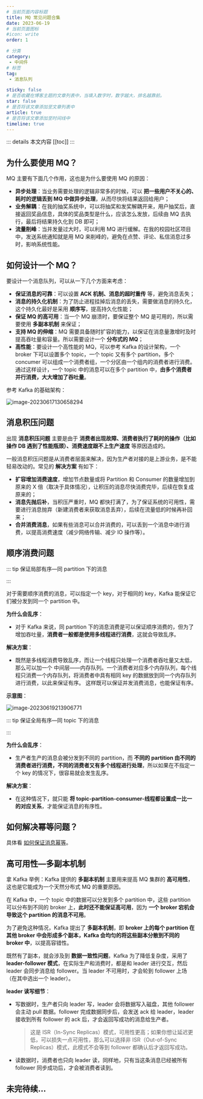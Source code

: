 ```yaml
---
# 当前页面内容标题
title: MQ 常见问题合集
date: 2023-06-19
# 当前页面图标
#icon: write
order: 1

# 分类
category:
 - 中间件
# 标签
tag:
 - 消息队列

sticky: false
# 是否收藏在博客主题的文章列表中，当填入数字时，数字越大，排名越靠前。
star: false
# 是否将该文章添加至文章列表中
article: true
# 是否将该文章添加至时间线中
timeline: true
---
```



::: details 本文内容
[[toc]]
:::

## 为什么要使用 MQ？

MQ 主要有下面几个作用，这也是为什么要使用 MQ 的原因：

- **异步处理**：当业务需要处理的逻辑非常多的时候，可以 **把一些用户不关心的、耗时的逻辑丢到 MQ 中做异步处理**，从而尽快将结果返回给用户；
- **业务解耦**：在我的抽奖系统中，可以将抽奖和发奖解耦开来，用户抽奖后，直接返回奖品信息，具体的奖品类型是什么，应该怎么发放，后续由 MQ 去执行，最后将结果持久化到 DB 即可；
- **流量削峰**：当并发量过大时，可以利用 MQ 进行缓解。在我的校园社区项目中，发送系统通知就是用 MQ 来削峰的，避免在点赞、评论、私信消息过多时，影响系统性能。



## 如何设计一个 MQ？

要设计一个消息队列，可以从一下几个方面来考虑：

- **保证消息的可靠**：可以设置 **ACK 机制、消息的超时重传** 等，避免消息丢失；
- **消息的持久化机制**：为了防止进程挂掉后消息的丢失，需要做消息的持久化，这个持久化最好是采用 **顺序写**，提高持久化性能；
- **保证 MQ 的高可用**：当一个 MQ 崩溃时，要保证整个 MQ 是可用的，所以需要使用 **多副本机制** 来保证；
- **支持 MQ 的伸缩**：MQ 需要具备随时扩容的能力，以保证在消息量激增时及时提高吞吐量和容量。所以需要设计一个 **分布式的 MQ**；
- **高性能**：要设计一个高性能的 MQ，可以参考 Kafka 的设计架构，一个 broker 下可以设置多个 topic，一个 topic 又有多个 partition，多个 concumer 可以组成一个消费者组，一个分区由一个组内的消费者进行消费。通过这样设计，一个 topic 中的消息可以在多个 partition 中，**由多个消费者并行消费，大大增加了吞吐量**。

参考 Kafka 的基础架构：

![image-20230617130658294](https://run-notes.oss-cn-beijing.aliyuncs.com/notes/202306171306464.png)



## 消息积压问题

出现 **消息积压问题** 主要是由于 **消费者出现故障、消费者执行了耗时的操作（比如操作 DB 遇到了性能瓶颈）、消费速度跟不上生产速度** 等原因造成的。

一般消息积压问题是从消费者层面来解决，因为生产者对接的是上游业务，是不能轻易改动的。常见的 **解决方案** 有如下：

- **扩容增加消费速度**，增加节点数量或将 Partition 和 Consumer 的数量增加到原来的 X 倍（取决于具体情况），让积压的消息尽快消费完毕，后续在恢复成原来的；
- **消息先抛后补**，当积压严重时，MQ 都快打满了，为了保证系统的可用性，需要进行消息抛弃（新建消费者来获取消息丢弃），后续在流量低的时候再补回来；
- **合并消费消息**，如果有些消息可以合并消费的，可以丢到一个消息中进行消费，以提高消费速度（减少网络传输、减少 IO 操作等）。



## 顺序消费问题

::: tip 保证局部有序—同 partition 下的消息

:::

对于需要顺序消费的消息，可以指定一个 key，对于相同的 key，Kafka 能保证它们被分发到同一个 partition 中。

**为什么会乱序**：

- 对于 Kafka 来说，同 partition 下的消息消费是可以保证顺序消费的，但为了增加吞吐量，**消费者一般都是使用多线程进行消费**，这就会导致乱序。

**解决方案**：

- 既然是多线程消费导致乱序，而让一个线程只处理一个消费者吞吐量又太低，那么可以加一个 中间层——内存队列。一个消费者对应多个内存队列，每个线程只消费一个内存队列，将消费者中具有相同 key 的数据放到同一个内存队列进行消费，以此来保证有序。
  这样既可以保证并发消费消息，也能保证有序。

**示意图**：

![image-20230619213906771](https://run-notes.oss-cn-beijing.aliyuncs.com/notes/202306192139248.png)



::: tip 保证全局有序—同 topic 下的消息

:::

**为什么会乱序**：

- 生产者生产的消息会被分发到不同的 partition，而 **不同的 partition 由不同的消费者进行消费，不同的消费者又有多个线程进行处理**，所以如果在不指定一个 key 的情况下，很容易就会发生乱序。

**解决方案**：

- 在这种情况下，就只能 **将 topic-partition-consumer-线程都设置成一比一的对应关系**，才能保证消息的有序性。



## 如何解决幂等问题？

具体看 [如何保证消息幂等](https://aruni.me/studynotes/middleware/mq/common_question/%E5%A6%82%E4%BD%95%E4%BF%9D%E8%AF%81%E6%B6%88%E6%81%AF%E5%B9%82%E7%AD%89.html)。



## 高可用性—多副本机制

拿 Kafka 举例：Kafka 提供的 **多副本机制** 主要用来提高 MQ 集群的 **高可用性**，这也是它能成为一个天然分布式 MQ 的重要原因。

在 Kafka 中，一个 topic 中的数据可以分发到多个 partition 中，这些 partition 可以分布到不同的 broker 上，**此时还不能保证高可用**，因为 **一个 broker 宕机会导致这个 partition 的消息不可用**。

为了避免这种情况，Kafka 提出了 **多副本机制**，即 **broker 上的每个 partition 在其他 broker 中会形成多个副本，Kafka 会均匀的将这些副本分散到不同的 broker 中**，以提高容错性。

既然有了副本，就会涉及到 **数据一致性问题**，Kafka 为了降低复杂度，采用了 **leader-follower 模式**，在实际生产和消费时，都是和 leader 进行交互，然后 leader 会同步消息给 follower。当 leader 不可用时，才会轮到 follower 上场（在其中选出一个 leader）。

**leader 读写细节**：

- 写数据时，生产者只向 leader 写，leader 会将数据写入磁盘，其他 follower 会主动 pull 数据。follower 完成数据同步后，会发送 ack 给 leader，leader 接收到所有 follower 的 ack 后，才会返回写成功的消息给生产者。

  > 这是 ISR（In-Sync Replicas）模式，可用性更高；如果你想让延迟更低，可以损失一点可用性，那么可以选择非 ISR（Out-of-Sync Replicas）模式，此模式不会等到 follower 都确认后才返回写成功。

- 读数据时，消费者也只向 leader 读，同样地，只有当这条消息已经被所有 follower 同步成功后，才会被消费者读到。














## 未完待续...